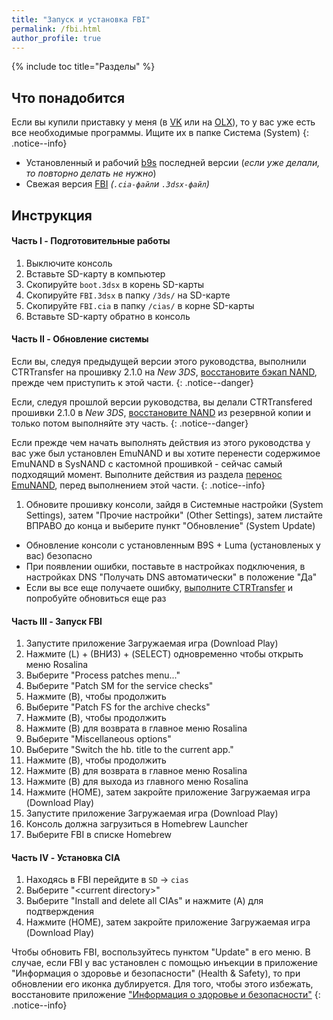 ```yaml
---
title: "Запуск и установка FBI"
permalink: /fbi.html
author_profile: true
---
```

{% include toc title="Разделы" %}

## Что понадобится

Если вы купили приставку у меня (в [VK](https://vk.com/market-125012133) или на [OLX](https://www.olx.ua/list/user/1nlHd/)), то у вас уже есть все необходимые программы. Ищите их в папке Система (System)
{: .notice--info}

* Установленный и рабочий [b9s](updating-b9s) последней версии (*если уже делали, то повторно делать не нужно*)
* Свежая версия [FBI](https://github.com/Steveice10/FBI/releases/latest) *(`.cia-файл`и `.3dsx-файл`)*

## Инструкция

#### Часть I - Подготовительные работы

1. Выключите консоль
1. Вставьте SD-карту в компьютер
1. Скопируйте `boot.3dsx` в корень SD-карты
1. Скопируйте `FBI.3dsx` в папку `/3ds/` на SD-карте
1. Скопируйте `FBI.cia` в папку `/cias/` в корне SD-карты
1. Вставьте SD-карту обратно в консоль

#### Часть II - Обновление системы

Если вы, следуя предыдущей версии этого руководства, выполнили CTRTransfer на прошивку 2.1.0 на *New 3DS*, [восстановите бэкап NAND](godmode9-usage#nand_restore), прежде чем приступить к этой части.
{: .notice--danger}

Если, следуя прошлой версии руководства, вы делали CTRTransfered прошивки 2.1.0 в *New 3DS*, [восстановите NAND](godmode9-usage#nand_restore) из резервной копии и только потом выполняйте эту часть.
{: .notice--danger}

Если прежде чем начать выполнять действия из этого руководства у вас уже был установлен EmuNAND и вы хотите перенести содержимое EmuNAND в SysNAND с кастомной прошивкой - сейчас самый подходящий момент. Выполните действия из раздела [перенос EmuNAND](move-emunand), перед выполнением этой части.
{: .notice--info}

1. Обновите прошивку консоли, зайдя в Системные настройки (System Settings), затем "Прочие настройки" (Other Settings), затем листайте ВПРАВО до конца и выберите пункт "Обновление" (System Update)
  + Обновление консоли с установленным B9S + Luma (установленых у вас) безопасно
  + При появлении ошибки, поставьте в настройках подключения, в настройках DNS "Получать DNS автоматически" в положение "Да"
  + Если вы все еще получаете ошибку, [выполните CTRTransfer](ctrtransfer) и попробуйте обновиться еще раз

#### Часть III - Запуск FBI

1. Запустите приложение Загружаемая игра (Download Play)
1. Нажмите (L) + (ВНИЗ) + (SELECT) одновременно чтобы открыть меню Rosalina
1. Выберите "Process patches menu..."
1. Выберите "Patch SM for the service checks"
1. Нажмите (B), чтобы продолжить
1. Выберите "Patch FS for the archive checks"
1. Нажмите (B), чтобы продолжить
1. Нажмите (B) для возврата в главное меню Rosalina
1. Выберите "Miscellaneous options"
1. Выберите "Switch the hb. title to the current app."
1. Нажмите (B), чтобы продолжить
1. Нажмите (B) для возврата в главное меню Rosalina
1. Нажмите (B) для выхода из главного меню Rosalina
1. Нажмите (HOME), затем закройте приложение Загружаемая игра (Download Play)
1. Запустите приложение Загружаемая игра (Download Play)
1. Консоль должна загрузиться в Homebrew Launcher
1. Выберите FBI в списке Homebrew

#### Часть IV - Установка CIA

1. Находясь в FBI перейдите в `SD` -> `cias`
1. Выберите "\<current directory>"
1. Выберите "Install and delete all CIAs" и нажмите (A) для подтверждения
1. Нажмите (HOME), затем закройте приложение Загружаемая игра (Download Play)

Чтобы обновить FBI, воспользуйтесь пунктом "Update" в его меню. В случае, если FBI у вас установлен с помощью инъекции в приложение "Информация о здоровье и безопасности" (Health & Safety), то при обновлении его иконка дублируется. Для того, чтобы этого избежать, восстановите приложение ["Информация о здоровье и безопасности"](https://3ds.customfw.xyz/godmode9-usage#восстановление-приложения-информация-о-здоровье-и-безопасности)
{: .notice--info}